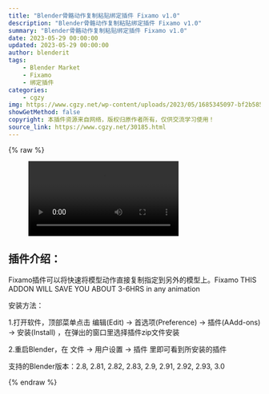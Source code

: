 ```yaml
---
title: "Blender骨骼动作复制粘贴绑定插件 Fixamo v1.0"
description: "Blender骨骼动作复制粘贴绑定插件 Fixamo v1.0"
summary: "Blender骨骼动作复制粘贴绑定插件 Fixamo v1.0"
date: 2023-05-29 00:00:00
updated: 2023-05-29 00:00:00
author: blenderit
tags: 
    - Blender Market
    - Fixamo
    - 绑定插件
categories:
    - cgzy
img: https://www.cgzy.net/wp-content/uploads/2023/05/1685345097-bf2b585aaeb7a04.webp
showGetMethod: false
copyright: 本插件资源来自网络，版权归原作者所有，仅供交流学习使用！
source_link: https://www.cgzy.net/30185.html
---
```


{% raw %}
<figure class="wp-block-video aligncenter"><video controls src="https://cloud.video.taobao.com//play/u/717183932/p/1/e/6/t/1/411735964193.mp4"></video></figure><div class="wp-block-pandastudio-title"><div class="title_style_01"><h2 id="h2-0">插件介绍：</h2></div></div><p class="is-style-text-indent-2em">Fixamo插件可以将快速将模型动作直接复制指定到另外的模型上。Fixamo THIS ADDON WILL SAVE YOU ABOUT 3-6HRS in any animation</p><div class="wp-block-pandastudio-title"><div class="title_style_01"><p>安装方法：</p></div></div><p>1.打开软件，顶部菜单点击 编辑(Edit) → 首选项(Preference) → 插件(AAdd-ons) → 安装(Install) ，在弹出的窗口里选择插件zip文件安装</p><p>2.重启Blender，在 文件 → 用户设置 → 插件 里即可看到所安装的插件</p><div class="wp-block-pandastudio-tips"><div class="tip success "><p>支持的Blender版本：2.8, 2.81, 2.82, 2.83, 2.9, 2.91, 2.92, 2.93, 3.0</p>
</div></div>
<div style="display: none">cgzy</div>
{% endraw %}